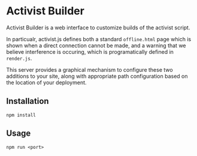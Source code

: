Activist Builder
================

Activist Builder is a web interface to customize builds of the activist
script.

In particualr, activist.js defines both a standard `offline.html` page
which is shown when a direct connection cannot be made, and a warning
that we believe interference is occuring, which is programatically defined
in `render.js`.

This server provides a graphical mechanism to configure these two additions
to your site, along with appropriate path configuration based on the location
of your deployment.


Installation
------------

```
npm install
```

Usage
-----

```
npm run <port>
```
